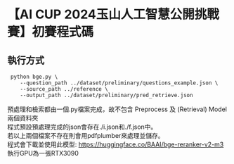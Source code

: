 # 【AI CUP 2024玉山人工智慧公開挑戰賽】初賽程式碼
## 執行方式
```
 python bge.py \
    --question_path ../dataset/preliminary/questions_example.json \
    --source_path ../reference \
    --output_path ../dataset/preliminary/pred_retrieve.json
```
預處理和檢索都由一個.py檔案完成，故不包含 Preprocess 及 (Retrieval) Model 兩個資料夾  
程式預設預處理完成的json會存在./i.json和./f.json中。  
若以上兩個檔案不存在則會用pdfplumber來處理並儲存。  
程式會下載並使用此模型: 
https://huggingface.co/BAAI/bge-reranker-v2-m3  
執行GPU為一張RTX3090
